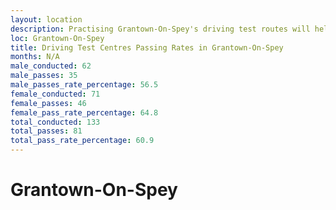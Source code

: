 ```yaml
---
layout: location
description: Practising Grantown-On-Spey's driving test routes will help you become more confident in your gear-changing abilities.
loc: Grantown-On-Spey
title: Driving Test Centres Passing Rates in Grantown-On-Spey
months: N/A
male_conducted: 62
male_passes: 35
male_passes_rate_percentage: 56.5
female_conducted: 71
female_passes: 46
female_pass_rate_percentage: 64.8
total_conducted: 133
total_passes: 81
total_pass_rate_percentage: 60.9
---
```


# Grantown-On-Spey
